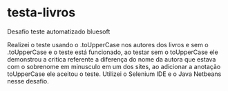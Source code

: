 # testa-livros
Desafio teste automatizado bluesoft

Realizei o teste usando o .toUpperCase nos autores dos livros e sem o .toUpperCase e o teste está funcionado, ao testar sem o toUpperCase ele demonstrou a critica referente a diferença do nome da autora que estava com o sobrenome em minusculo em um dos sites, ao adicionar a anotação toUpperCase ele aceitou o teste.
Utilizei o Selenium IDE e o Java Netbeans nesse desafio.
